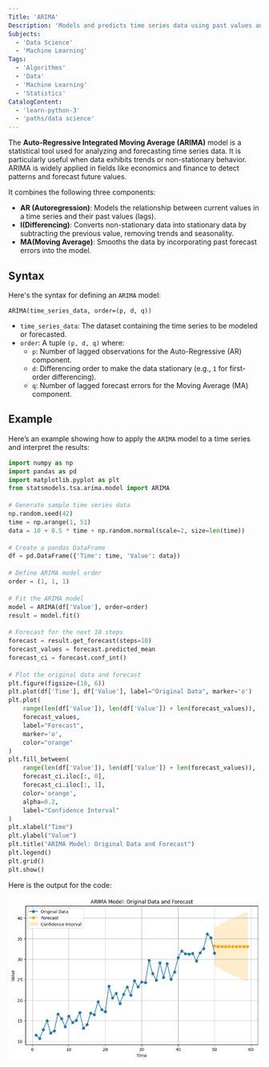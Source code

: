 ```yaml
---
Title: 'ARIMA'
Description: 'Models and predicts time series data using past values and trends to forecast future values.'
Subjects:
  - 'Data Science'
  - 'Machine Learning'
Tags:
  - 'Algorithms'
  - 'Data'
  - 'Machine Learning'
  - 'Statistics'
CatalogContent:
  - 'learn-python-3'
  - 'paths/data science'
---
```


The **Auto-Regressive Integrated Moving Average (ARIMA)** model is a statistical tool used for analyzing and forecasting time series data. It is particularly useful when data exhibits trends or non-stationary behavior. ARIMA is widely applied in fields like economics and finance to detect patterns and forecast future values.

It combines the following three components:

- **AR (Autoregression)**: Models the relationship between current values in a time series and their past values (lags).
- **I(Differencing)**: Converts non-stationary data into stationary data by subtracting the previous value, removing trends and seasonality.
- **MA(Moving Average)**: Smooths the data by incorporating past forecast errors into the model.

## Syntax

Here's the syntax for defining an `ARIMA` model:

```pseudo
ARIMA(time_series_data, order=(p, d, q))
```

- `time_series_data`: The dataset containing the time series to be modeled or forecasted.
- `order`: A tuple `(p, d, q)` where:
  - `p`: Number of lagged observations for the Auto-Regressive (AR) component.
  - `d`: Differencing order to make the data stationary (e.g., `1` for first-order differencing).
  - `q`: Number of lagged forecast errors for the Moving Average (MA) component.

## Example

Here’s an example showing how to apply the `ARIMA` model to a time series and interpret the results:

```py
import numpy as np
import pandas as pd
import matplotlib.pyplot as plt
from statsmodels.tsa.arima.model import ARIMA

# Generate sample time series data
np.random.seed(42)
time = np.arange(1, 51)
data = 10 + 0.5 * time + np.random.normal(scale=2, size=len(time))

# Create a pandas DataFrame
df = pd.DataFrame({'Time': time, 'Value': data})

# Define ARIMA model order
order = (1, 1, 1)

# Fit the ARIMA model
model = ARIMA(df['Value'], order=order)
result = model.fit()

# Forecast for the next 10 steps
forecast = result.get_forecast(steps=10)
forecast_values = forecast.predicted_mean
forecast_ci = forecast.conf_int()

# Plot the original data and forecast
plt.figure(figsize=(10, 6))
plt.plot(df['Time'], df['Value'], label="Original Data", marker='o')
plt.plot(
    range(len(df['Value']), len(df['Value']) + len(forecast_values)),
    forecast_values,
    label="Forecast",
    marker='o',
    color="orange"
)
plt.fill_between(
    range(len(df['Value']), len(df['Value']) + len(forecast_values)),
    forecast_ci.iloc[:, 0],
    forecast_ci.iloc[:, 1],
    color='orange',
    alpha=0.2,
    label="Confidence Interval"
)
plt.xlabel("Time")
plt.ylabel("Value")
plt.title("ARIMA Model: Original Data and Forecast")
plt.legend()
plt.grid()
plt.show()
```

Here is the output for the code:

![ARIMA Model](https://raw.githubusercontent.com/Codecademy/docs/main/media/arima-example.png)
